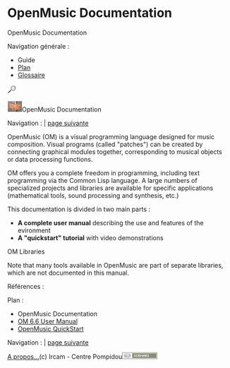 # OpenMusic Documentation

OpenMusic Documentation            

Navigation générale :

*   Guide
*   [Plan](OM-Documentation_1.md)
*   [Glossaire](OM-Documentation_2.md)

[![Recherche Google](../lib/googleSearch.gif "Recherche Google")](javascript:void\(0\);)

![](../tplRes/home/empty.gif)![](../res/logoom1.png)OpenMusic Documentation

Navigation : | [page suivante](OM-User-Manual.md "page suivante(OM 6.6 User Manual)")


OpenMusic (OM) is a visual programming language designed for music composition. Visual programs (called "patches") can be created by connecting graphical modules together, corresponding to musical objects or data processing functions.

OM offers you a complete freedom in programming, including text programming via the Common Lisp language. A large numbers of specialized projects and libraries are available for specific applications (mathematical tools, sound processing and synthesis, etc.)

This documentation is divided in two main parts :

*   **A complete user manual** describing the use and features of the evironment
*   **A "quickstart" tutorial** with video demonstrations

OM Libraries

Note that many tools available in OpenMusic are part of separate libraries, which are not documented in this manual.

Références :

Plan :

[](#)

*   OpenMusic Documentation
*   [OM 6.6 User Manual](OM-User-Manual.md)
*   [OpenMusic QuickStart](QuickStart-Chapters.md)

[](#)

Navigation : | [page suivante](OM-User-Manual.md "page suivante(OM 6.6 User Manual)")

[A propos...](OM-Documentation_3.md)(c) Ircam - Centre Pompidou[![Réalisé avec Scenari](../skin/img/btnSc.png )](http://scenari-platform.org "Réalisé avec Scenari (nouvelle fenêtre)")